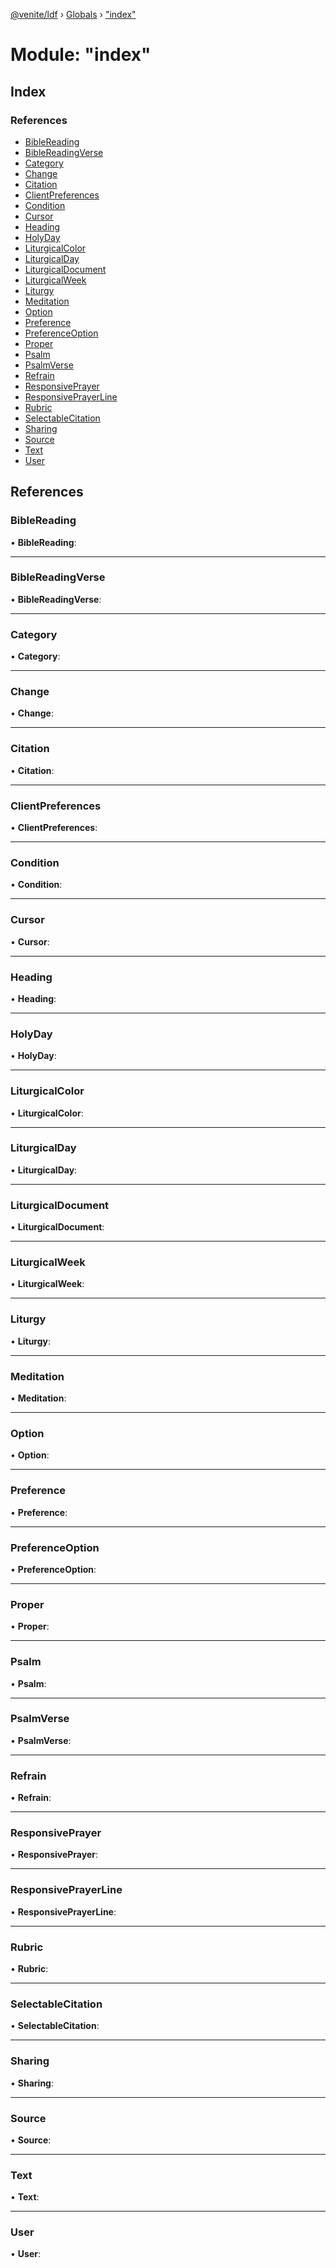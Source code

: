 [@venite/ldf](../README.md) › [Globals](../globals.md) › ["index"](_index_.md)

# Module: "index"

## Index

### References

* [BibleReading](_index_.md#biblereading)
* [BibleReadingVerse](_index_.md#biblereadingverse)
* [Category](_index_.md#category)
* [Change](_index_.md#change)
* [Citation](_index_.md#citation)
* [ClientPreferences](_index_.md#clientpreferences)
* [Condition](_index_.md#condition)
* [Cursor](_index_.md#cursor)
* [Heading](_index_.md#heading)
* [HolyDay](_index_.md#holyday)
* [LiturgicalColor](_index_.md#liturgicalcolor)
* [LiturgicalDay](_index_.md#liturgicalday)
* [LiturgicalDocument](_index_.md#liturgicaldocument)
* [LiturgicalWeek](_index_.md#liturgicalweek)
* [Liturgy](_index_.md#liturgy)
* [Meditation](_index_.md#meditation)
* [Option](_index_.md#option)
* [Preference](_index_.md#preference)
* [PreferenceOption](_index_.md#preferenceoption)
* [Proper](_index_.md#proper)
* [Psalm](_index_.md#psalm)
* [PsalmVerse](_index_.md#psalmverse)
* [Refrain](_index_.md#refrain)
* [ResponsivePrayer](_index_.md#responsiveprayer)
* [ResponsivePrayerLine](_index_.md#responsiveprayerline)
* [Rubric](_index_.md#rubric)
* [SelectableCitation](_index_.md#selectablecitation)
* [Sharing](_index_.md#sharing)
* [Source](_index_.md#source)
* [Text](_index_.md#text)
* [User](_index_.md#user)

## References

###  BibleReading

• **BibleReading**:

___

###  BibleReadingVerse

• **BibleReadingVerse**:

___

###  Category

• **Category**:

___

###  Change

• **Change**:

___

###  Citation

• **Citation**:

___

###  ClientPreferences

• **ClientPreferences**:

___

###  Condition

• **Condition**:

___

###  Cursor

• **Cursor**:

___

###  Heading

• **Heading**:

___

###  HolyDay

• **HolyDay**:

___

###  LiturgicalColor

• **LiturgicalColor**:

___

###  LiturgicalDay

• **LiturgicalDay**:

___

###  LiturgicalDocument

• **LiturgicalDocument**:

___

###  LiturgicalWeek

• **LiturgicalWeek**:

___

###  Liturgy

• **Liturgy**:

___

###  Meditation

• **Meditation**:

___

###  Option

• **Option**:

___

###  Preference

• **Preference**:

___

###  PreferenceOption

• **PreferenceOption**:

___

###  Proper

• **Proper**:

___

###  Psalm

• **Psalm**:

___

###  PsalmVerse

• **PsalmVerse**:

___

###  Refrain

• **Refrain**:

___

###  ResponsivePrayer

• **ResponsivePrayer**:

___

###  ResponsivePrayerLine

• **ResponsivePrayerLine**:

___

###  Rubric

• **Rubric**:

___

###  SelectableCitation

• **SelectableCitation**:

___

###  Sharing

• **Sharing**:

___

###  Source

• **Source**:

___

###  Text

• **Text**:

___

###  User

• **User**:
